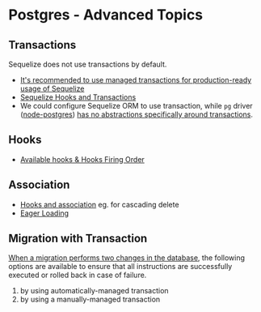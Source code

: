 # Postgres - Advanced Topics

## Transactions
Sequelize does not use transactions by default.
- [It's recommended to use managed transactions for production-ready usage of Sequelize](https://sequelize.org/master/manual/transactions.html)
- [Sequelize Hooks and Transactions](https://sequelize.org/master/manual/hooks.html#hooks-and-transactions)
- We could configure Sequelize ORM to use transaction, while `pg` driver \([node-postgres](https://github.com/brianc/node-postgres)\) [has no abstractions specifically around transactions](https://node-postgres.com/features/transactions).

## Hooks
- [Available hooks & Hooks Firing Order](https://sequelize.org/master/manual/hooks.html)

## Association
- [Hooks and association](https://sequelize.org/master/manual/hooks.html#associations) eg. for cascading delete
- [Eager Loading](https://sequelize.org/master/manual/eager-loading.html)

## Migration with Transaction
[When a migration performs two changes in the database](https://sequelize.org/master/manual/migrations.html#migration-skeleton), the following options are available to ensure that all instructions are successfully executed or rolled back in case of failure.
1. by using automatically-managed transaction
1. by using a manually-managed transaction

